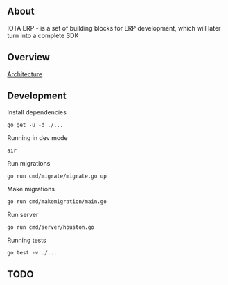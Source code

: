 ## About
IOTA ERP - is a set of building blocks for ERP development, which will later turn into a complete SDK

## Overview

[Architecture](https://app.excalidraw.com/s/3x4l1qRpK2w/ADYN81ksZsd)


## Development

Install dependencies

```shell
go get -u -d ./...
```

Running in dev mode
```shell
air
```

Run migrations
```shell
go run cmd/migrate/migrate.go up
```

Make migrations
```shell
go run cmd/makemigration/main.go
```

Run server
```shell
go run cmd/server/houston.go
```

Running tests
```shell
go test -v ./...
```

## TODO

